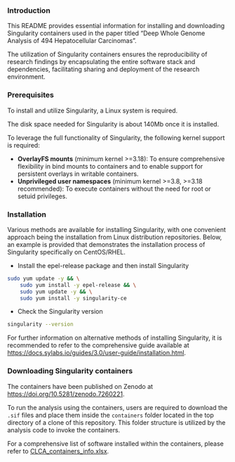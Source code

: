 
### Introduction

This README provides essential information for installing and
downloading Singularity containers used in the paper titled “Deep Whole
Genome Analysis of 494 Hepatocellular Carcinomas”.

The utilization of Singularity containers ensures the reproducibility of
research findings by encapsulating the entire software stack and
dependencies, facilitating sharing and deployment of the research
environment.

### Prerequisites

To install and utilize Singularity, a Linux system is required.

The disk space needed for Singularity is about 140Mb once it is
installed.

To leverage the full functionality of Singularity, the following kernel
support is required:

- **OverlayFS mounts** (minimum kernel \>=3.18): To ensure comprehensive
  flexibility in bind mounts to containers and to enable support for
  persistent overlays in writable containers.
- **Unprivileged user namespaces** (minimum kernel \>=3.8, \>=3.18
  recommended): To execute containers without the need for root or
  setuid privileges.

### Installation

Various methods are available for installing Singularity, with one
convenient approach being the installation from Linux distribution
repositories. Below, an example is provided that demonstrates the
installation process of Singularity specifically on CentOS/RHEL.

- Install the epel-release package and then install Singularity

``` bash
sudo yum update -y && \
    sudo yum install -y epel-release && \
    sudo yum update -y && \
    sudo yum install -y singularity-ce
```

- Check the Singularity version

``` bash
singularity --version
```

For further information on alternative methods of installing
Singularity, it is recommended to refer to the comprehensive guide
available at
<https://docs.sylabs.io/guides/3.0/user-guide/installation.html>.

### Downloading Singularity containers

The containers have been published on Zenodo at
<https://doi.org/10.5281/zenodo.7260221>.

To run the analysis using the containers, users are required to download
the `.sif` files and place them inside the `containers` folder located in
the top directory of a clone of this repository. This folder structure
is utilized by the analysis code to invoke the containers.

For a comprehensive list of software installed within the containers,
please refer to
[CLCA_containers_info.xlsx](https://github.com/ChongJenniferZhang/CLCA_WGS/raw/main/containers/CLCA_containers_info.xlsx).
